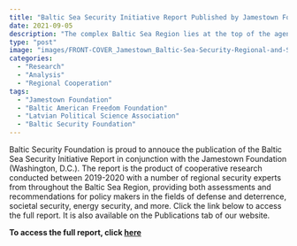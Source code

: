 ```yaml
---
title: "Baltic Sea Security Initiative Report Published by Jamestown Foundation"
date: 2021-09-05
description: "The complex Baltic Sea Region lies at the top of the agenda for many policymakers, strategists, and security stakeholders in Europe and beyond. The area, centered around one of the busiest seas in the world, is home to a hundred million people, covers nine countries, and is divided among several geopolitical blocs. And though the Baltic basin has not seen interstate war in three quarters of a century, the region nonetheless continues to experience periodic ratcheting up of tensions between Russia and members of the Euro-Atlantic community."
type: "post"
image: "images/FRONT-COVER_Jamestown_Baltic-Sea-Security-Regional-and-Sectoral-Perspectives_-600x900.jpg"
categories: 
  - "Research"
  - "Analysis"
  - "Regional Cooperation"
tags:
  - "Jamestown Foundation"
  - "Baltic American Freedom Foundation"
  - "Latvian Political Science Association"
  - "Baltic Security Foundation"
---
```


Baltic Security Foundation is proud to annouce the publication of the Baltic Sea Security Initiative Report in conjunction with the Jamestown Foundation (Washington, D.C.). The report is the product of cooperative research conducted between 2019-2020 with a number of regional security experts from throughout the Baltic Sea Region, providing both assessments and recommendations for policy makers in the fields of defense and deterrence, societal security, energy security, and more. Click the link below to access the full report. It is also available on the Publications tab of our website.

**To access the full report, click [here](https://jamestown.org/wp-content/uploads/2021/05/Baltic-Sea-Security_-Regional-and-Sectoral-Perspectives-web.pdf?x11483)**

